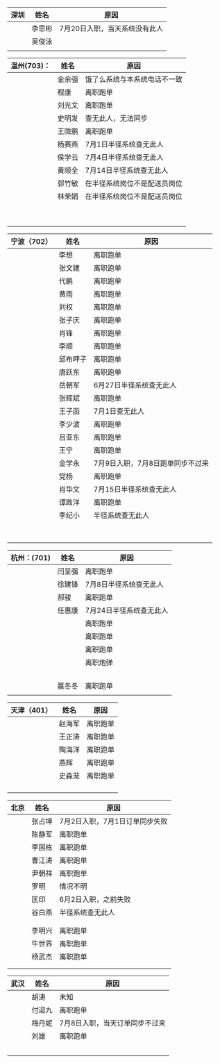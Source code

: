 

| 深圳 | 姓名   | 原因                          |
| ---- | ------ | ----------------------------- |
|      | 李思彬 | 7月20日入职，当天系统没有此人 |
|      | 吴俊泳 |                               |
|      |        |                               |



| 温州(703)： | 姓名   | 原因                         |
| ----------- | ------ | ---------------------------- |
|             | 金余强 | 饿了么系统与本系统电话不一致 |
|             | 程康   | 离职跑单                     |
|             | 刘光文 | 离职跑单                     |
|             | 史明发 | 查无此人，无法同步           |
|             | 王陇鹏 | 离职跑单                     |
|             | 杨赛燕 | 7月1日半径系统查无此人       |
|             | 侯学云 | 7月4日半径系统查无此人       |
|             | 黄顺全 | 7月14日半径系统查无此人      |
|             | 郭竹敏 | 在半径系统岗位不是配送员岗位 |
|             | 林荣娟 | 在半径系统岗位不是配送员岗位 |
|             |        |                              |
|             |        |                              |
|             |        |                              |
|             |        |                              |
|             |        |                              |
|             |        |                              |
|             |        |                              |
|             |        |                              |
|             |        |                              |

| 宁波（702） | 姓名     | 原因                             |
| ----------- | -------- | -------------------------------- |
|             | 李想     | 离职跑单                         |
|             | 张文建   | 离职跑单                         |
|             | 代鹏     | 离职跑单                         |
|             | 黄雨     | 离职跑单                         |
|             | 刘权     | 离职跑单                         |
|             | 张子庆   | 离职跑单                         |
|             | 肖锋     | 离职跑单                         |
|             | 李顺     | 离职跑单                         |
|             | 邱布呷子 | 离职跑单                         |
|             | 唐跃东   | 离职跑单                         |
|             | 岳朝军   | 6月27日半径系统查无此人          |
|             | 张辉斌   | 离职跑单                         |
|             | 王子函   | 7月1日查无此人                   |
|             | 李少波   | 离职跑单                         |
|             | 吕亚东   | 离职跑单                         |
|             | 王宁     | 离职跑单                         |
|             | 金学永   | 7月9日入职，7月8日跑单同步不过来 |
|             | 党杨     | 离职跑单                         |
|             | 肖华文   | 7月15日半径系统查无此人          |
|             | 谭政洋   | 离职跑单                         |
|             | 李纪小   | 半径系统查无此人                 |
|             |          |                                  |
|             |          |                                  |
|             |          |                                  |
|             |          |                                  |
|             |          |                                  |
|             |          |                                  |
|             |          |                                  |
|             |          |                                  |

| 杭州：(701) | 姓名   | 原因                    |
| ----------- | ------ | ----------------------- |
|             | 闫呈强 | 离职跑单                |
|             | 徐建锋 | 7月8日半径系统查无此人  |
|             | 郝骏   | 离职跑单                |
|             | 任惠康 | 7月24日半径系统查无此人 |
|             |        | 离职跑单                |
|             |        | 离职跑单                |
|             |        | 离职跑单                |
|             |        | 离职炮弹                |
|             |        |                         |
|             |        |                         |
|             |        |                         |
|             |        |                         |
|             | 赢冬冬 | 离职跑单                |
|             |        |                         |

| 天津（401） | 姓名   | 原因     |
| ----------- | ------ | -------- |
|             | 赵海军 | 离职跑单 |
|             | 王正涛 | 离职跑单 |
|             | 陶海洋 | 离职跑单 |
|             | 燕辉   | 离职跑单 |
|             | 史淼茏 | 离职跑单 |
|             |        |          |
|             |        |          |
|             |        |          |
|             |        |          |

| 北京 | 姓名   | 原因                           |
| ---- | ------ | ------------------------------ |
|      | 张占坤 | 7月2日入职，7月1日订单同步失败 |
|      | 陈静军 | 离职跑单                       |
|      | 李国栋 | 离职跑单                       |
|      | 曹江涛 | 离职跑单                       |
|      | 尹朝祥 | 离职跑单                       |
|      | 罗明   | 情况不明                       |
|      | 匡印   | 6月2日入职，之前失败           |
|      | 谷白燕 | 半径系统查无此人               |
|      |        |                                |
|      |        |                                |
|      | 李明兴 | 离职跑单                       |
|      | 牛世界 | 离职跑单                       |
|      | 杨武杰 | 离职跑单                       |
|      |        |                                |
|      |        |                                |

| 武汉 | 姓名   | 原因                           |
| ---- | ------ | ------------------------------ |
|      | 胡涛   | 未知                           |
|      | 付迎九 | 离职跑单                       |
|      | 梅丹妮 | 7月8日入职，当天订单同步不过来 |
|      | 刘雄   | 离职跑单                       |
|      |        |                                |
|      |        |                                |
|      |        |                                |
|      |        |                                |
|      |        |                                |

